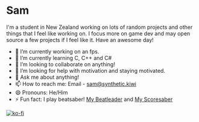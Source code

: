 # Sam

I'm a student in New Zealand working on lots of random projects and other things that I feel like working on. I focus more on game dev and may open source a few projects if I feel like it.
Have an awesome day!


- 🔭 I’m currently working on an fps.
- 🌱 I’m currently learning C, C++ and C#
- 👯 I’m looking to collaborate on anything!
- 🤔 I’m looking for help with motivation and staying motivated.
- 💬 Ask me about anything!
- 📫 How to reach me: Email - sam@synthetic.kiwi
- 😄 Pronouns: He/Him
- ⚡ Fun fact: I play beatsaber! [My Beatleader](https://beatleader.xyz/u/76561199013600657) and [My Scoresaber](https://scoresaber.com/u/76561199013600657)

[![ko-fi](https://ko-fi.com/img/githubbutton_sm.svg)](https://ko-fi.com/L4L3Z9U05)
